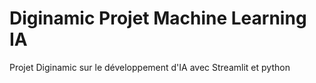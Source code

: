 # Diginamic Projet Machine Learning IA
Projet Diginamic sur le développement d'IA avec Streamlit et python
